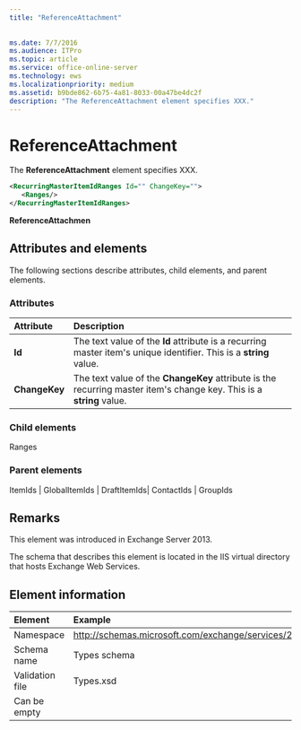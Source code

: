 ```yaml
---
title: "ReferenceAttachment"
 
 
ms.date: 7/7/2016
ms.audience: ITPro
ms.topic: article
ms.service: office-online-server
ms.technology: ews
ms.localizationpriority: medium
ms.assetid: b9bde862-6b75-4a81-8033-00a47be4dc2f
description: "The ReferenceAttachment element specifies XXX."
---
```


# ReferenceAttachment

The **ReferenceAttachment** element specifies XXX. 
  
```XML
<RecurringMasterItemIdRanges Id="" ChangeKey="">
   <Ranges/>
</RecurringMasterItemIdRanges>
```

 **ReferenceAttachmen**
## Attributes and elements

The following sections describe attributes, child elements, and parent elements.
  
### Attributes

|**Attribute**|**Description**|
|:-----|:-----|
|**Id** <br/> |The text value of the **Id** attribute is a recurring master item's unique identifier. This is a **string** value.  <br/> |
|**ChangeKey** <br/> |The text value of the **ChangeKey** attribute is the recurring master item's change key. This is a **string** value.  <br/> |
   
### Child elements

Ranges
  
### Parent elements

ItemIds | GlobalItemIds | DraftItemIds| ContactIds | GroupIds
  
## Remarks

This element was introduced in Exchange Server 2013.
  
The schema that describes this element is located in the IIS virtual directory that hosts Exchange Web Services.
  
## Element information

| Element | Example |
|:-----|:-----|
|Namespace  <br/> |http://schemas.microsoft.com/exchange/services/2006/types  <br/> |
|Schema name  <br/> |Types schema  <br/> |
|Validation file  <br/> |Types.xsd  <br/> |
|Can be empty  <br/> ||
   

